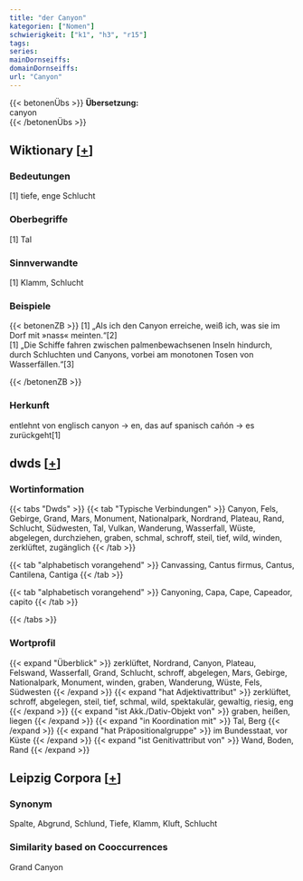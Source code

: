 ```yaml
---
title: "der Canyon"
kategorien: ["Nomen"]
schwierigkeit: ["k1", "h3", "r15"]
tags:
series:
mainDornseiffs:
domainDornseiffs:
url: "Canyon"
---
```


{{< betonenÜbs >}}
**Übersetzung:**  
canyon  
{{< /betonenÜbs >}}

## Wiktionary [[+](https://de.wiktionary.org/wiki/Canyon)]

### Bedeutungen
[1] tiefe, enge Schlucht  

### Oberbegriffe
[1] Tal  

### Sinnverwandte
[1] Klamm, Schlucht  

### Beispiele
{{< betonenZB >}}
[1] „Als ich den Canyon erreiche, weiß ich, was sie im Dorf mit »nass« meinten.“[2]  
[1] „Die Schiffe fahren zwischen palmenbewachsenen Inseln hindurch, durch Schluchten und Canyons, vorbei am monotonen Tosen von Wasserfällen.“[3]  

{{< /betonenZB >}}
### Herkunft
entlehnt von englisch canyon → en, das auf spanisch cañón → es zurückgeht[1]  



## dwds [[+](https://www.dwds.de/wb/Canyon)]

### Wortinformation
{{< tabs "Dwds" >}}
{{< tab "Typische Verbindungen" >}}
Canyon, Fels, Gebirge, Grand, Mars, Monument, Nationalpark, Nordrand, Plateau, Rand, Schlucht, Südwesten, Tal, Vulkan, Wanderung, Wasserfall, Wüste, abgelegen, durchziehen, graben, schmal, schroff, steil, tief, wild, winden, zerklüftet, zugänglich
{{< /tab >}}

{{< tab "alphabetisch vorangehend" >}}
Canvassing, Cantus firmus, Cantus, Cantilena, Cantiga
{{< /tab >}}

{{< tab "alphabetisch vorangehend" >}}
Canyoning, Capa, Cape, Capeador, capito
{{< /tab >}}

{{< /tabs >}}

### Wortprofil
{{< expand "Überblick" >}} zerklüftet, Nordrand, Canyon, Plateau, Felswand, Wasserfall, Grand, Schlucht, schroff, abgelegen, Mars, Gebirge, Nationalpark, Monument, winden, graben, Wanderung, Wüste, Fels, Südwesten {{< /expand >}}
{{< expand "hat Adjektivattribut" >}} zerklüftet, schroff, abgelegen, steil, tief, schmal, wild, spektakulär, gewaltig, riesig, eng {{< /expand >}}
{{< expand "ist Akk./Dativ-Objekt von" >}} graben, heißen, liegen {{< /expand >}}
{{< expand "in Koordination mit" >}} Tal, Berg {{< /expand >}}
{{< expand "hat Präpositionalgruppe" >}} im Bundesstaat, vor Küste {{< /expand >}}
{{< expand "ist Genitivattribut von" >}} Wand, Boden, Rand {{< /expand >}}

## Leipzig Corpora [[+](https://corpora.uni-leipzig.de/en/res?word=Canyon&corpusId=deu_newscrawl-public_2018)]


### Synonym
Spalte, Abgrund, Schlund, Tiefe, Klamm, Kluft, Schlucht


### Similarity based on Cooccurrences
Grand Canyon

